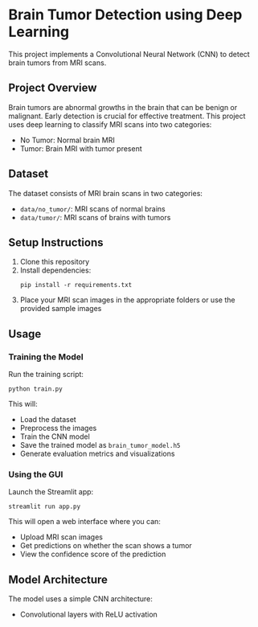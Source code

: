 # Brain Tumor Detection using Deep Learning

This project implements a Convolutional Neural Network (CNN) to detect brain tumors from MRI scans.

## Project Overview

Brain tumors are abnormal growths in the brain that can be benign or malignant. Early detection is crucial for effective treatment. This project uses deep learning to classify MRI scans into two categories:
- No Tumor: Normal brain MRI
- Tumor: Brain MRI with tumor present

## Dataset

The dataset consists of MRI brain scans in two categories:
- `data/no_tumor/`: MRI scans of normal brains
- `data/tumor/`: MRI scans of brains with tumors

## Setup Instructions

1. Clone this repository
2. Install dependencies:
   ```
   pip install -r requirements.txt
   ```
3. Place your MRI scan images in the appropriate folders or use the provided sample images

## Usage

### Training the Model

Run the training script:
```
python train.py
```

This will:
- Load the dataset
- Preprocess the images
- Train the CNN model
- Save the trained model as `brain_tumor_model.h5`
- Generate evaluation metrics and visualizations

### Using the GUI

Launch the Streamlit app:
```
streamlit run app.py
```

This will open a web interface where you can:
- Upload MRI scan images
- Get predictions on whether the scan shows a tumor
- View the confidence score of the prediction

## Model Architecture

The model uses a simple CNN architecture:
- Convolutional layers with ReLU activation
